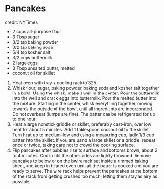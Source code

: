 # Pancakes

credit: [NYTimes](https://cooking.nytimes.com/guides/24-how-to-make-pancakes)

- 2 cups all-purpose flour
- 3 Tbsp sugar
- 3/2 tsp baking powder
- 3/2 tsp baking soda
- 5/4 tsp kosher salt
- 3/2 cups buttermilk
- 2 large eggs
- 3 Tbsp unsalted butter, melted
- coconut oil for skillet

1) Heat oven with tray + cooling rack to 325.
2) Whisk flour, sugar, baking powder, baking soda and kosher salt together in a bowl. Using the whisk, make a well in the center. Pour the buttermilk into the well and crack eggs into buttermilk. Pour the melted butter into the mixture. Starting in the center, whisk everything together, moving towards the outside of the bowl, until all ingredients are incorporated. Do not overbeat (lumps are fine). The batter can be refrigerated for up to one hour.
3) Heat a large nonstick griddle or skillet, preferably cast-iron, over low heat for about 5 minutes. Add 1 tablespoon coconut oil to the skillet. Turn heat up to medium–low and using a measuring cup, ladle 1/3 cup batter into the skillet. If you are using a large skillet or a griddle, repeat once or twice, taking care not to crowd the cooking surface.
4) Flip pancakes after bubbles rise to surface and bottoms brown, about 2 to 4 minutes. Cook until the other sides are lightly browned. Remove pancakes to below or on the bwire rack set inside a rimmed baking sheet, and keep in heated oven until all the batter is cooked and you are ready to serve. The wire rack helps prevent the pancakes at the bottom of the stack from getting crushed too much, letting them stay as airy as possible.
